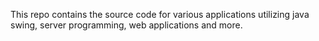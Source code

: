 This repo contains the source code for various applications utilizing java swing, server programming, web applications and more.  
